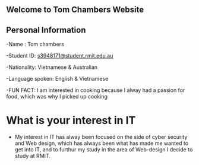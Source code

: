 ## Welcome to Tom Chambers Website                           

## Personal Information 
-Name : Tom chambers

-Student ID: s3948171@student.rmit.edu.au

-Nationality: Vietnamese & Australian

-Language spoken: English & Vietnamese

-FUN FACT: I am interested in cooking because I alway had a passion for food, which was why I picked up cooking

# What is your interest in IT
* My interest in IT has alway been focused on the side of cyber security and Web design, which has always been what has made me wanted to get into IT, and to furthur my study in the area of Web-design I decide to study at RMIT.






